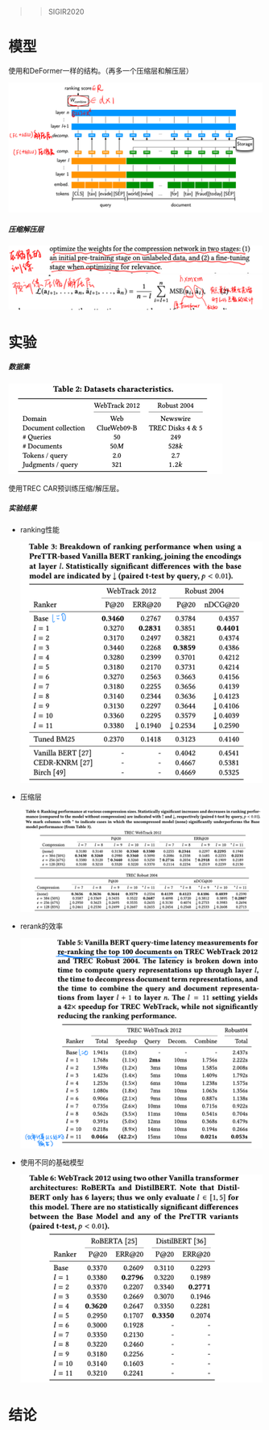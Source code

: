 > > SIGIR2020



# 模型

使用和DeFormer一样的结构。（再多一个压缩层和解压层）

<img src="../../images/image-20200614114925747.png" alt="image-20200614114925747" style="zoom:50%;" />

##### 压缩解压层

<img src="../../images/image-20200614115518301.png" alt="image-20200614115518301" style="zoom:50%;" />

<img src="../../images/image-20200614115541719.png" alt="image-20200614115541719" style="zoom:50%;" />



# 实验

##### 数据集

<img src="../../images/image-20200614115125688.png" alt="image-20200614115125688" style="zoom:50%;" />

使用TREC CAR预训练压缩/解压层。

##### 实验结果

- ranking性能

  <img src="../../images/image-20200614115213746.png" alt="image-20200614115213746" style="zoom:50%;" />

- 压缩层

  ![image-20200614115247584](../../images/image-20200614115247584.png)

- rerank的效率

  <img src="../../images/image-20200614115333592.png" alt="image-20200614115333592" style="zoom:50%;" />

- 使用不同的基础模型

  <img src="../../images/image-20200614115410424.png" alt="image-20200614115410424" style="zoom:50%;" />





# 结论